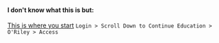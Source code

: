 #### I don't know what this is but:

[This is where you start](https://dodmwrlibraries.org)
`Login > Scroll Down to Continue Education > O'Riley > Access`
